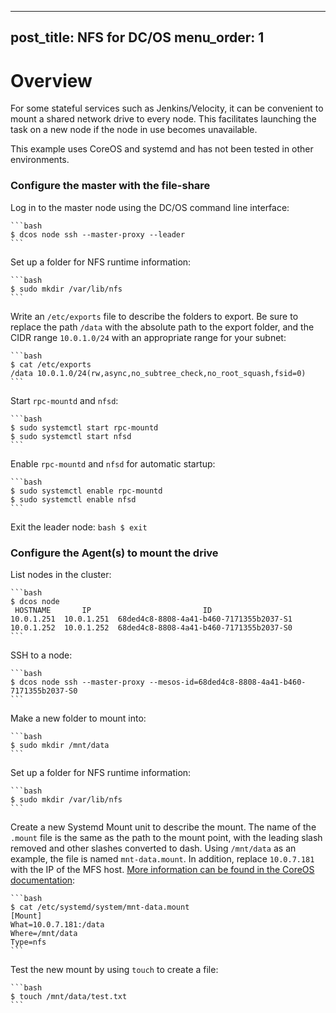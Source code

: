 ---
post_title: NFS for DC/OS
menu_order: 1
-------------

# Overview

For some stateful services such as Jenkins/Velocity, it can be convenient to mount a shared network drive to every node. This facilitates launching the task on a new node if the node in use becomes unavailable.

This example uses CoreOS and systemd and has not been tested in other environments.

### Configure the master with the file-share

Log in to the master node using the DC/OS command line interface:

    ```bash
    $ dcos node ssh --master-proxy --leader
    ```

Set up a folder for NFS runtime information:

    ```bash
    $ sudo mkdir /var/lib/nfs
    ```

Write an `/etc/exports` file to describe the folders to export. Be sure to replace the path `/data` with the absolute path to the export folder, and the CIDR range `10.0.1.0/24` with an appropriate range for your subnet:

    ```bash
    $ cat /etc/exports
    /data 10.0.1.0/24(rw,async,no_subtree_check,no_root_squash,fsid=0)
    ```

Start `rpc-mountd` and `nfsd`:

    ```bash
    $ sudo systemctl start rpc-mountd
    $ sudo systemctl start nfsd
    ```

Enable `rpc-mountd` and `nfsd` for automatic startup:

    ```bash
    $ sudo systemctl enable rpc-mountd
    $ sudo systemctl enable nfsd
    ```

Exit the leader node:
    ```bash
    $ exit
    ```

### Configure the Agent(s) to mount the drive

List nodes in the cluster:

    ```bash
    $ dcos node
     HOSTNAME       IP                         ID                    
    10.0.1.251  10.0.1.251  68ded4c8-8808-4a41-b460-7171355b2037-S1  
    10.0.1.252  10.0.1.252  68ded4c8-8808-4a41-b460-7171355b2037-S0
    ```

SSH to a node:

    ```bash
    $ dcos node ssh --master-proxy --mesos-id=68ded4c8-8808-4a41-b460-7171355b2037-S0
    ```

Make a new folder to mount into:

    ```bash
    $ sudo mkdir /mnt/data
    ```

Set up a folder for NFS runtime information:

    ```bash
    $ sudo mkdir /var/lib/nfs
    ```


Create a new Systemd Mount unit to describe the mount. The name of the `.mount` file is the same as the path to the mount point, with the leading slash removed and other slashes converted to dash. Using `/mnt/data` as an example, the file is named `mnt-data.mount`. In addition, replace `10.0.7.181` with the IP of the MFS host. [More information can be found in the CoreOS documentation][1]:

    ```bash
    $ cat /etc/systemd/system/mnt-data.mount
    [Mount]
    What=10.0.7.181:/data
    Where=/mnt/data
    Type=nfs
    ```

Test the new mount by using `touch` to create a file:

    ```bash
    $ touch /mnt/data/test.txt
    ```

[1]: https://coreos.com/os/docs/latest/mounting-storage.html
